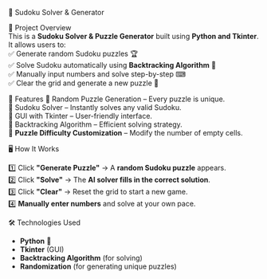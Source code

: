 🧩 Sudoku Solver & Generator 

📌 Project Overview  
This is a **Sudoku Solver & Puzzle Generator** built using **Python and Tkinter**. It allows users to:  
✅ Generate random Sudoku puzzles 🏆  
✅ Solve Sudoku automatically using **Backtracking Algorithm** 🧠  
✅ Manually input numbers and solve step-by-step ⌨  
✅ Clear the grid and generate a new puzzle 🎲  



🎯 Features 
🔹 Random Puzzle Generation – Every puzzle is unique.  
🔹 Sudoku Solver – Instantly solves any valid Sudoku.  
🔹 GUI with Tkinter – User-friendly interface.  
🔹 Backtracking Algorithm – Efficient solving strategy.  
🔹 **Puzzle Difficulty Customization** – Modify the number of empty cells.  


🖥️ How It Works

1️⃣ Click **"Generate Puzzle"** → A **random Sudoku puzzle** appears.  
2️⃣ Click **"Solve"** → The **AI solver fills in the correct solution**.  
3️⃣ Click **"Clear"** → Reset the grid to start a new game.  
4️⃣ **Manually enter numbers** and solve at your own pace.  



🛠 Technologies Used
- **Python** 🐍  
- **Tkinter** (GUI)  
- **Backtracking Algorithm** (for solving)  
- **Randomization** (for generating unique puzzles)  
